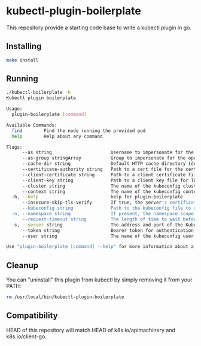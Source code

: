 # kubectl-plugin-boilerplate

This repository provide a starting code base to write a kubectl plugin in go.

## Installing

```sh
make install
```

## Running

```sh
./kubectl-boilerplate -h
Kubectl plugin boilerplate

Usage:
  plugin-boilerplate [command]

Available Commands:
  find        Find the node running the provided pod
  help        Help about any command

Flags:
      --as string                      Username to impersonate for the operation
      --as-group stringArray           Group to impersonate for the operation, this flag can be repeated to specify multiple groups.
      --cache-dir string               Default HTTP cache directory (default "/Users/pierre/.kube/http-cache")
      --certificate-authority string   Path to a cert file for the certificate authority
      --client-certificate string      Path to a client certificate file for TLS
      --client-key string              Path to a client key file for TLS
      --cluster string                 The name of the kubeconfig cluster to use
      --context string                 The name of the kubeconfig context to use
  -h, --help                           help for plugin-boilerplate
      --insecure-skip-tls-verify       If true, the server's certificate will not be checked for validity. This will make your HTTPS connections insecure
      --kubeconfig string              Path to the kubeconfig file to use for CLI requests.
  -n, --namespace string               If present, the namespace scope for this CLI request
      --request-timeout string         The length of time to wait before giving up on a single server request. Non-zero values should contain a corresponding time unit (e.g. 1s, 2m, 3h). A value of zero means don't timeout requests. (default "0")
  -s, --server string                  The address and port of the Kubernetes API server
      --token string                   Bearer token for authentication to the API server
      --user string                    The name of the kubeconfig user to use

Use "plugin-boilerplate [command] --help" for more information about a command.
```

## Cleanup

You can "uninstall" this plugin from kubectl by simply removing it from your PATH:

```sh
rm /usr/local/bin/kubectl-plugin-boilerplate
```

## Compatibility

HEAD of this repository will match HEAD of k8s.io/apimachinery and
k8s.io/client-go.
